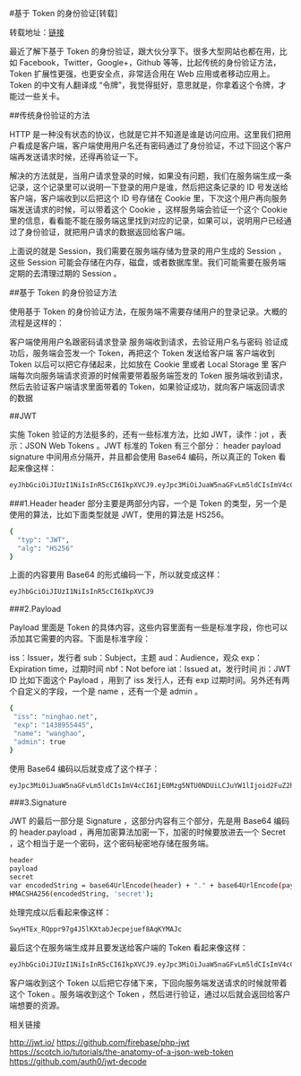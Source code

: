 #基于 Token 的身份验证[转载]

转载地址：[链接](https://ninghao.net/blog/2834)

最近了解下基于 Token 的身份验证，跟大伙分享下。很多大型网站也都在用，比如 Facebook，Twitter，Google+，Github 等等，比起传统的身份验证方法，Token 扩展性更强，也更安全点，非常适合用在 Web 应用或者移动应用上。Token 的中文有人翻译成 “令牌”，我觉得挺好，意思就是，你拿着这个令牌，才能过一些关卡。

##传统身份验证的方法

HTTP 是一种没有状态的协议，也就是它并不知道是谁是访问应用。这里我们把用户看成是客户端，客户端使用用户名还有密码通过了身份验证，不过下回这个客户端再发送请求时候，还得再验证一下。

解决的方法就是，当用户请求登录的时候，如果没有问题，我们在服务端生成一条记录，这个记录里可以说明一下登录的用户是谁，然后把这条记录的 ID 号发送给客户端，客户端收到以后把这个 ID 号存储在 Cookie 里，下次这个用户再向服务端发送请求的时候，可以带着这个 Cookie ，这样服务端会验证一个这个 Cookie 里的信息，看看能不能在服务端这里找到对应的记录，如果可以，说明用户已经通过了身份验证，就把用户请求的数据返回给客户端。

上面说的就是 Session，我们需要在服务端存储为登录的用户生成的 Session ，这些 Session 可能会存储在内存，磁盘，或者数据库里。我们可能需要在服务端定期的去清理过期的 Session 。

##基于 Token 的身份验证方法

使用基于 Token 的身份验证方法，在服务端不需要存储用户的登录记录。大概的流程是这样的：

客户端使用用户名跟密码请求登录
服务端收到请求，去验证用户名与密码
验证成功后，服务端会签发一个 Token，再把这个 Token 发送给客户端
客户端收到 Token 以后可以把它存储起来，比如放在 Cookie 里或者 Local Storage 里
客户端每次向服务端请求资源的时候需要带着服务端签发的 Token
服务端收到请求，然后去验证客户端请求里面带着的 Token，如果验证成功，就向客户端返回请求的数据

##JWT

实施 Token 验证的方法挺多的，还有一些标准方法，比如 JWT，读作：jot ，表示：JSON Web Tokens 。JWT 标准的 Token 有三个部分：
header
payload
signature
中间用点分隔开，并且都会使用 Base64 编码，所以真正的 Token 看起来像这样：
```bash
eyJhbGciOiJIUzI1NiIsInR5cCI6IkpXVCJ9.eyJpc3MiOiJuaW5naGFvLm5ldCIsImV4cCI6IjE0Mzg5NTU0NDUiLCJuYW1lIjoid2FuZ2hhbyIsImFkbWluIjp0cnVlfQ.SwyHTEx_RQppr97g4J5lKXtabJecpejuef8AqKYMAJc
```
###1.Header
header 部分主要是两部分内容，一个是 Token 的类型，另一个是使用的算法，比如下面类型就是 JWT，使用的算法是 HS256。
```bash
{
  "typ": "JWT",
  "alg": "HS256"
}
```
上面的内容要用 Base64 的形式编码一下，所以就变成这样：
```bash
eyJhbGciOiJIUzI1NiIsInR5cCI6IkpXVCJ9
```
###2.Payload

Payload 里面是 Token 的具体内容，这些内容里面有一些是标准字段，你也可以添加其它需要的内容。下面是标准字段：

iss：Issuer，发行者
sub：Subject，主题
aud：Audience，观众
exp：Expiration time，过期时间
nbf：Not before
iat：Issued at，发行时间
jti：JWT ID
比如下面这个 Payload ，用到了 iss 发行人，还有 exp 过期时间。另外还有两个自定义的字段，一个是 name ，还有一个是 admin 。
```bash
{
 "iss": "ninghao.net",
 "exp": "1438955445",
 "name": "wanghao",
 "admin": true
}
```
使用 Base64 编码以后就变成了这个样子：
```bash
eyJpc3MiOiJuaW5naGFvLm5ldCIsImV4cCI6IjE0Mzg5NTU0NDUiLCJuYW1lIjoid2FuZ2hhbyIsImFkbWluIjp0cnVlfQ
```
###3.Signature

JWT 的最后一部分是 Signature ，这部分内容有三个部分，先是用 Base64 编码的 header.payload ，再用加密算法加密一下，加密的时候要放进去一个 Secret ，这个相当于是一个密码，这个密码秘密地存储在服务端。
```bash
header
payload
secret
var encodedString = base64UrlEncode(header) + "." + base64UrlEncode(payload); 
HMACSHA256(encodedString, 'secret');
```
处理完成以后看起来像这样：
```bash
SwyHTEx_RQppr97g4J5lKXtabJecpejuef8AqKYMAJc
```
最后这个在服务端生成并且要发送给客户端的 Token 看起来像这样：
```bash
eyJhbGciOiJIUzI1NiIsInR5cCI6IkpXVCJ9.eyJpc3MiOiJuaW5naGFvLm5ldCIsImV4cCI6IjE0Mzg5NTU0NDUiLCJuYW1lIjoid2FuZ2hhbyIsImFkbWluIjp0cnVlfQ.SwyHTEx_RQppr97g4J5lKXtabJecpejuef8AqKYMAJc
```
客户端收到这个 Token 以后把它存储下来，下回向服务端发送请求的时候就带着这个 Token 。服务端收到这个 Token ，然后进行验证，通过以后就会返回给客户端想要的资源。

相关链接

http://jwt.io/
https://github.com/firebase/php-jwt
https://scotch.io/tutorials/the-anatomy-of-a-json-web-token
https://github.com/auth0/jwt-decode